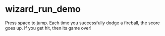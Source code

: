 # wizard_run_demo

Press space to jump. Each time you successfully dodge a fireball, the score goes up. If you get hit, then its game over!
